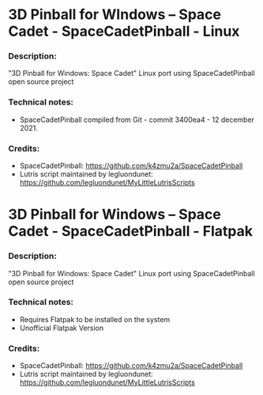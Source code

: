 # 3D Pinball for WIndows – Space Cadet - SpaceCadetPinball - Linux
### Description:
"3D Pinball for Windows: Space Cadet" Linux port using SpaceCadetPinball open source project
### Technical notes:
- SpaceCadetPinball compiled from Git - commit 3400ea4 - 12 december 2021.
### Credits:
- SpaceCadetPinball: https://github.com/k4zmu2a/SpaceCadetPinball
- Lutris script maintained by legluondunet: https://github.com/legluondunet/MyLittleLutrisScripts

# 3D Pinball for Windows – Space Cadet - SpaceCadetPinball - Flatpak
### Description:
"3D Pinball for Windows: Space Cadet" Linux port using SpaceCadetPinball open source project
### Technical notes:
- Requires Flatpak to be installed on the system
- Unofficial Flatpak Version
### Credits:
- SpaceCadetPinball: https://github.com/k4zmu2a/SpaceCadetPinball
- Lutris script maintained by legluondunet: https://github.com/legluondunet/MyLittleLutrisScripts
